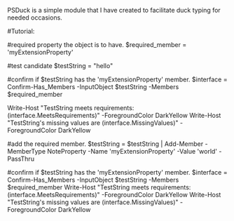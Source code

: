 PSDuck is a simple module that I have created to facilitate duck typing for needed occasions.  

#Tutorial:

#required property the object is to have.
$required_member = 'myExtensionProperty'

#test candidate
$testString = "hello"

#confirm if $testString has the 'myExtensionProperty' member.
$interface = Confirm-Has_Members -InputObject $testString  -Members $required_member


Write-Host "TestString meets requirements: $($interface.MeetsRequirements)" -ForegroundColor DarkYellow
Write-Host "TestString's missing values are $($interface.MissingValues)" -ForegroundColor DarkYellow

#add the required member.
$testString = $testString | Add-Member -MemberType NoteProperty -Name 'myExtensionProperty' -Value 'world' -PassThru 

#confirm if $testString has the 'myExtensionProperty' member.
$interface = Confirm-Has_Members -InputObject $testString  -Members $required_member
Write-Host "TestString meets requirements: $($interface.MeetsRequirements)" -ForegroundColor DarkYellow
Write-Host "TestString's missing values are $($interface.MissingValues)" -ForegroundColor DarkYellow